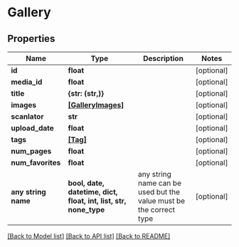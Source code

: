 # Gallery


## Properties
Name | Type | Description | Notes
------------ | ------------- | ------------- | -------------
**id** | **float** |  | [optional] 
**media_id** | **float** |  | [optional] 
**title** | **{str: (str,)}** |  | [optional] 
**images** | [**[GalleryImages]**](GalleryImages.md) |  | [optional] 
**scanlator** | **str** |  | [optional] 
**upload_date** | **float** |  | [optional] 
**tags** | [**[Tag]**](Tag.md) |  | [optional] 
**num_pages** | **float** |  | [optional] 
**num_favorites** | **float** |  | [optional] 
**any string name** | **bool, date, datetime, dict, float, int, list, str, none_type** | any string name can be used but the value must be the correct type | [optional]

[[Back to Model list]](../README.md#documentation-for-models) [[Back to API list]](../README.md#documentation-for-api-endpoints) [[Back to README]](../README.md)


